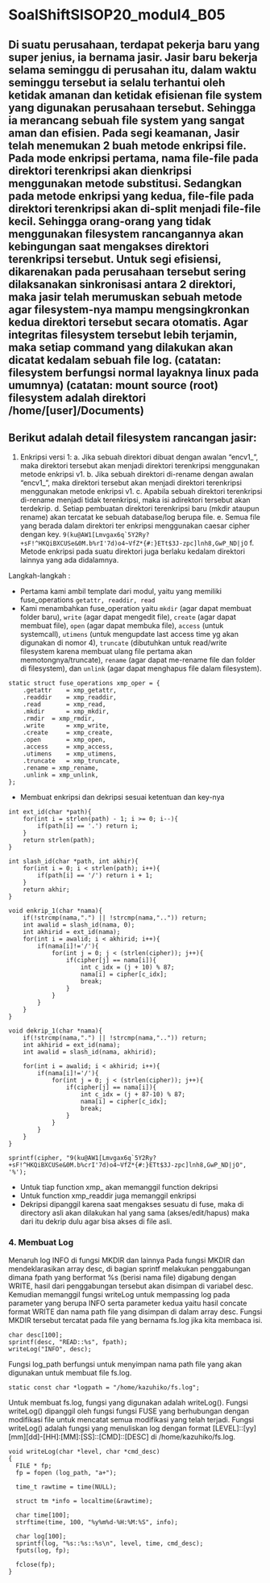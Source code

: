 # SoalShiftSISOP20_modul4_B05
## Di suatu perusahaan, terdapat pekerja baru yang super jenius, ia bernama jasir. Jasir baru bekerja selama seminggu di perusahan itu, dalam waktu seminggu tersebut ia selalu terhantui oleh ketidak amanan dan ketidak efisienan file system yang digunakan perusahaan tersebut. Sehingga ia merancang sebuah file system yang sangat aman dan efisien. Pada segi keamanan, Jasir telah menemukan 2 buah metode enkripsi file. Pada mode enkripsi pertama, nama file-file pada direktori terenkripsi akan dienkripsi menggunakan metode substitusi. Sedangkan pada metode enkripsi yang kedua, file-file pada direktori terenkripsi akan di-split menjadi file-file kecil. Sehingga orang-orang yang tidak menggunakan filesystem rancangannya akan kebingungan saat mengakses direktori terenkripsi tersebut. Untuk segi efisiensi, dikarenakan pada perusahaan tersebut sering dilaksanakan sinkronisasi antara 2 direktori, maka jasir telah merumuskan sebuah metode agar filesystem-nya mampu mengsingkronkan kedua direktori tersebut secara otomatis. Agar integritas filesystem tersebut lebih terjamin, maka setiap command yang dilakukan akan dicatat kedalam sebuah file log. (catatan: filesystem berfungsi normal layaknya linux pada umumnya) (catatan: mount source (root) filesystem adalah direktori /home/[user]/Documents)

## Berikut adalah detail filesystem rancangan jasir:
1. Enkripsi versi 1:
a. Jika sebuah direktori dibuat dengan awalan “encv1_”, maka direktori tersebut akan menjadi direktori terenkripsi menggunakan metode enkripsi v1.
b. Jika sebuah direktori di-rename dengan awalan “encv1_”, maka direktori tersebut akan menjadi direktori terenkripsi menggunakan metode enkripsi v1.
c. Apabila sebuah direktori terenkripsi di-rename menjadi tidak terenkripsi, maka isi adirektori tersebut akan terdekrip.
d. Setiap pembuatan direktori terenkripsi baru (mkdir ataupun rename) akan tercatat ke sebuah database/log berupa file.
e. Semua file yang berada dalam direktori ter enkripsi menggunakan caesar cipher dengan key.
``` 9(ku@AW1[Lmvgax6q`5Y2Ry?+sF!^HKQiBXCUSe&0M.b%rI'7d)o4~VfZ*{#:}ETt$3J-zpc]lnh8,GwP_ND|jO ```
f. Metode enkripsi pada suatu direktori juga berlaku kedalam direktori lainnya yang ada didalamnya.

Langkah-langkah :
- Pertama kami ambil template dari modul, yaitu yang memiliki fuse_operations ``` getattr, readdir, read ```
- Kami menambahkan fuse_operation yaitu ``` mkdir ``` (agar dapat membuat folder baru), ``` write ``` (agar dapat mengedit file), ``` create ``` (agar dapat membuat file), ``` open ``` (agar dapat membuka file), ``` access ``` (untuk systemcall), ``` utimens ``` (untuk mengupdate last access time yg akan digunakan di nomor 4), ``` truncate ``` (dibutuhkan untuk read/write filesystem karena membuat ulang file pertama akan memotongnya/truncate), ``` rename ``` (agar dapat me-rename file dan folder di filesystem), dan ``` unlink ``` (agar dapat menghapus file dalam filesystem).
```
static struct fuse_operations xmp_oper = {
    .getattr    = xmp_getattr,
    .readdir    = xmp_readdir,
    .read       = xmp_read,
    .mkdir      = xmp_mkdir,
    .rmdir	= xmp_rmdir,
    .write      = xmp_write,
    .create     = xmp_create,
    .open       = xmp_open,
    .access     = xmp_access,
    .utimens    = xmp_utimens,
    .truncate   = xmp_truncate,
    .rename	= xmp_rename,
    .unlink	= xmp_unlink,
};
```
- Membuat enkripsi dan dekripsi sesuai ketentuan dan key-nya
```
int ext_id(char *path){
    for(int i = strlen(path) - 1; i >= 0; i--){
        if(path[i] == '.') return i;
    }
    return strlen(path);
}

int slash_id(char *path, int akhir){
    for(int i = 0; i < strlen(path); i++){
        if(path[i] == '/') return i + 1;
    }
    return akhir;
}

void enkrip_1(char *nama){
	if(!strcmp(nama,".") || !strcmp(nama,"..")) return;
    int awalid = slash_id(nama, 0);
    int akhirid = ext_id(nama);
	for(int i = awalid; i < akhirid; i++){
		if(nama[i]!='/'){
			for(int j = 0; j < (strlen(cipher)); j++){
				if(cipher[j] == nama[i]){
					int c_idx = (j + 10) % 87;
					nama[i] = cipher[c_idx];
					break;
				}
			}
		}	
	}
}

void dekrip_1(char *nama){
	if(!strcmp(nama,".") || !strcmp(nama,"..")) return;
    int akhirid = ext_id(nama);
    int awalid = slash_id(nama, akhirid);
    
	for(int i = awalid; i < akhirid; i++){
		if(nama[i]!='/'){
			for(int j = 0; j < (strlen(cipher)); j++){
				if(cipher[j] == nama[i]){
					int c_idx = (j + 87-10) % 87;
					nama[i] = cipher[c_idx];
					break;
				}
			}
		}	
	}
}

sprintf(cipher, "9(ku@AW1[Lmvgax6q`5Y2Ry?+sF!^HKQiBXCUSe&0M.b%crI'7d)o4~VfZ*{#:}ETt$3J-zpc]lnh8,GwP_ND|jO", '%');
```
- Untuk tiap function xmp_ akan memanggil function dekripsi
- Untuk function xmp_readdir juga memanggil enkripsi
- Dekripsi dipanggil karena saat mengakses sesuatu di fuse, maka di directory asli akan dilakukan hal yang sama (akses/edit/hapus) maka dari itu dekrip dulu agar bisa akses di file asli.

### 4. Membuat Log

Menaruh log INFO di fungsi MKDIR dan lainnya Pada fungsi MKDIR dan mendeklarasikan array desc, di bagian sprintf melakukan penggabungan dimana fpath yang berformat %s (berisi nama file) digabung dengan WRITE, hasil dari penggabungan tersebut akan disimpan di variabel desc. Kemudian memanggil fungsi writeLog untuk mempassing log pada parameter yang berupa INFO serta parameter kedua yaitu hasil concate format WRITE dan nama path file yang disimpan di dalam array desc. Fungsi MKDIR tersebut tercatat pada file yang bernama fs.log jika kita membaca isi.
```
char desc[100];
sprintf(desc, "READ::%s", fpath);
writeLog("INFO", desc);
```
Fungsi log_path berfungsi untuk menyimpan nama path file yang akan digunakan untuk membuat file fs.log.
```
static const char *logpath = "/home/kazuhiko/fs.log";
```
Untuk membuat fs.log, fungsi yang digunakan adalah writeLog().
Fungsi writeLog() dipanggil oleh fungsi fungsi FUSE yang berhubungan dengan modifikasi file untuk mencatat semua modifikasi yang telah terjadi.
Fungsi writeLog() adalah fungsi yang menuliskan log dengan format [LEVEL]::[yy][mm][dd]-[HH]:[MM]:[SS]::[CMD]::[DESC] di /home/kazuhiko/fs.log.

```
void writeLog(char *level, char *cmd_desc)
{
  FILE * fp;
  fp = fopen (log_path, "a+");

  time_t rawtime = time(NULL);
  
  struct tm *info = localtime(&rawtime);
  
  char time[100];
  strftime(time, 100, "%y%m%d-%H:%M:%S", info);

  char log[100];
  sprintf(log, "%s::%s::%s\n", level, time, cmd_desc);
  fputs(log, fp);

  fclose(fp);
}
```
